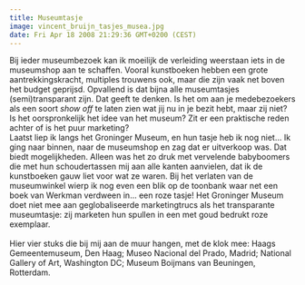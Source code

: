 ```yaml
---
title: Museumtasje
image: vincent_bruijn_tasjes_musea.jpg
date: Fri Apr 18 2008 21:29:36 GMT+0200 (CEST)
---
```


Bij ieder museumbezoek kan ik moeilijk de verleiding weerstaan iets in de museumshop aan te schaffen. Vooral kunstboeken hebben een grote aantrekkingskracht, multiples trouwens ook, maar die zijn vaak net boven het budget geprijsd. Opvallend is dat bijna alle museumtasjes (semi)transparant zijn. Dat geeft te denken. Is het om aan je medebezoekers als een soort <span style="font-style: italic">show off</span> te laten zien wat jij nu in je bezit hebt, maar zij niet? Is het oorspronkelijk het idee van het museum? Zit er een praktische reden achter of is het puur marketing?<br />Laatst liep ik langs het Groninger Museum, en hun tasje heb ik nog niet... Ik ging naar binnen, naar de museumshop en zag dat er uitverkoop was. Dat biedt mogelijkheden. Alleen was het zo druk met vervelende babyboomers die met hun schoudertassen mij aan alle kanten aanvielen, dat ik de kunstboeken gauw liet voor wat ze waren. Bij het verlaten van de museumwinkel wierp ik nog even een blik op de toonbank waar net een boek van Werkman verdween in... een roze tasje! Het Groninger Museum doet niet mee aan geglobaliseerde marketingtrucs als het transparante museumtasje: zij marketen hun spullen in een met goud bedrukt roze exemplaar.<br /><br />Hier vier stuks die bij mij aan de muur hangen, met de klok mee: Haags Gemeentemuseum, Den Haag; Museo Nacional del Prado, Madrid; National Gallery of Art, Washington DC; Museum Boijmans van Beuningen, Rotterdam.

